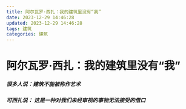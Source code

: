 ```yaml
---
title: 阿尔瓦罗·西扎：我的建筑里没有“我”
date: 2023-12-29 14:46:28
updated: 2023-12-29 14:46:28
tags: 建筑
categories: 建筑
---
```


# 阿尔瓦罗·西扎：我的建筑里没有“我”

##### 很多人说：建筑不能被称作艺术

##### 可西扎说： 这是一种对我们未经审视的事物无法接受的借口